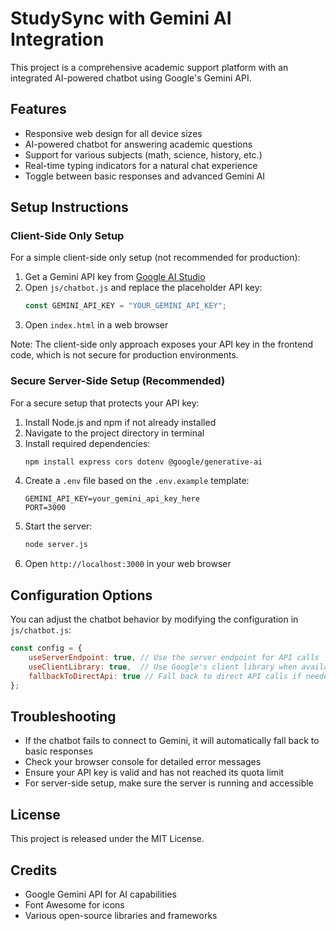 # StudySync with Gemini AI Integration

This project is a comprehensive academic support platform with an integrated AI-powered chatbot using Google's Gemini API.

## Features

- Responsive web design for all device sizes
- AI-powered chatbot for answering academic questions
- Support for various subjects (math, science, history, etc.)
- Real-time typing indicators for a natural chat experience
- Toggle between basic responses and advanced Gemini AI

## Setup Instructions

### Client-Side Only Setup

For a simple client-side only setup (not recommended for production):

1. Get a Gemini API key from [Google AI Studio](https://ai.google.dev/)
2. Open `js/chatbot.js` and replace the placeholder API key:
   ```javascript
   const GEMINI_API_KEY = "YOUR_GEMINI_API_KEY";
   ```
3. Open `index.html` in a web browser

Note: The client-side only approach exposes your API key in the frontend code, which is not secure for production environments.

### Secure Server-Side Setup (Recommended)

For a secure setup that protects your API key:

1. Install Node.js and npm if not already installed
2. Navigate to the project directory in terminal
3. Install required dependencies:
   ```bash
   npm install express cors dotenv @google/generative-ai
   ```
4. Create a `.env` file based on the `.env.example` template:
   ```
   GEMINI_API_KEY=your_gemini_api_key_here
   PORT=3000
   ```
5. Start the server:
   ```bash
   node server.js
   ```
6. Open `http://localhost:3000` in your web browser

## Configuration Options

You can adjust the chatbot behavior by modifying the configuration in `js/chatbot.js`:

```javascript
const config = {
    useServerEndpoint: true, // Use the server endpoint for API calls
    useClientLibrary: true,  // Use Google's client library when available
    fallbackToDirectApi: true // Fall back to direct API calls if needed
};
```

## Troubleshooting

- If the chatbot fails to connect to Gemini, it will automatically fall back to basic responses
- Check your browser console for detailed error messages
- Ensure your API key is valid and has not reached its quota limit
- For server-side setup, make sure the server is running and accessible

## License

This project is released under the MIT License.

## Credits

- Google Gemini API for AI capabilities
- Font Awesome for icons
- Various open-source libraries and frameworks

